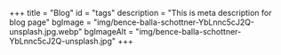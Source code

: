 +++
title = "Blog"
id = "tags"
description = "This is meta description for blog page"
bgImage = "img/bence-balla-schottner-YbLnnc5cJ2Q-unsplash.jpg.webp"
bgImageAlt = "img/bence-balla-schottner-YbLnnc5cJ2Q-unsplash.jpg"
+++